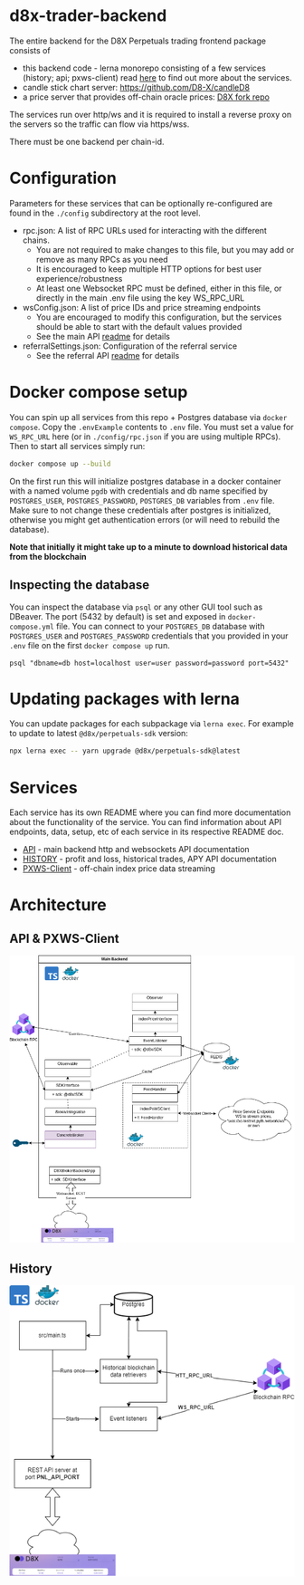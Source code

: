 # d8x-trader-backend

The entire backend for the D8X Perpetuals trading frontend package consists of

- this backend code - lerna monorepo consisting of a few services (history; api;
  pxws-client) read [here](#services) to find out more about the services.
- candle stick chart server: https://github.com/D8-X/candleD8
- a price server that provides off-chain oracle prices: [D8X fork repo](https://github.com/D8-X/pyth-crosschain-d8x/tree/main/price_service/server)

The services run over http/ws and it is required to install a reverse proxy on
the servers so the traffic can flow via https/wss.

There must be one backend per chain-id.

# Configuration

Parameters for these services that can be optionally re-configured are found in the `./config` subdirectory at the root level.

- rpc.json: A list of RPC URLs used for interacting with the different chains.
  - You are not required to make changes to this file, but you may add or remove as many RPCs as you need
  - It is encouraged to keep multiple HTTP options for best user experience/robustness
  - At least one Websocket RPC must be defined, either in this file, or directly in the main .env file using the key WS_RPC_URL
- wsConfig.json: A list of price IDs and price streaming endpoints
  - You are encouraged to modify this configuration, but the services should be able to start with the default values provided
  - See the main API [readme](./packages/api/README.md) for details
- referralSettings.json: Configuration of the referral service
  - See the referral API [readme](./packages/referral/README.md) for details

# Docker compose setup

You can spin up all services from this repo + Postgres database via `docker
compose`. Copy the `.envExample` contents to `.env` file.
You must set a value for `WS_RPC_URL` here (or in `./config/rpc.json` if you are using multiple RPCs). Then to start all services simply run:

```bash
docker compose up --build
```

On the first run this will initialize postgres database in a docker container
with a named volume `pgdb` with credentials and db name specified by
`POSTGRES_USER`, `POSTGRES_PASSWORD`, `POSTGRES_DB` variables from `.env` file.
Make sure to not change these credentials after postgres is initialized,
otherwise you might get authentication errors (or will need to rebuild the
database).

**Note that initially it might take up to a minute to download historical data from
the blockchain**

## Inspecting the database

You can inspect the database via `psql` or any other GUI tool such as DBeaver.
The port (5432 by default) is set and exposed in `docker-compose.yml` file. You
can connect to your `POSTGRES_DB` database with `POSTGRES_USER` and
`POSTGRES_PASSWORD` credentials that you provided in your `.env` file on the
first `docker compose up` run.

```
psql "dbname=db host=localhost user=user password=password port=5432"
```

# Updating packages with lerna

You can update packages for each subpackage via `lerna exec`. For example to
update to latest `@d8x/perpetuals-sdk` version:

```bash
npx lerna exec -- yarn upgrade @d8x/perpetuals-sdk@latest
```

# Services

Each service has its own README where you can find more documentation about the
functionality of the service. You can find information about API endpoints,
data, setup, etc of each service in its respective README doc.

- [API](./packages/api/README.md) - main backend http and websockets API documentation
- [HISTORY](./packages/history/README.md) - profit and loss, historical trades, APY API documentation
- [PXWS-Client](./packages/pxws-client/README.md) - off-chain index price data streaming

# Architecture

## API & PXWS-Client

<img src="./docs/BackendDiagram.png">

## History

<img src="./docs/HistoryService.png">
